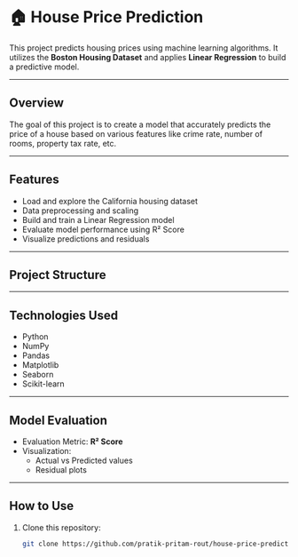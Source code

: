 # 🏠 House Price Prediction

This project predicts housing prices using machine learning algorithms. It utilizes the **Boston Housing Dataset** and applies **Linear Regression** to build a predictive model.

---

## Overview

The goal of this project is to create a model that accurately predicts the price of a house based on various features like crime rate, number of rooms, property tax rate, etc.

---

## Features

- Load and explore the California housing dataset
- Data preprocessing and scaling
- Build and train a Linear Regression model
- Evaluate model performance using R² Score
- Visualize predictions and residuals

---

## Project Structure


---

## Technologies Used

- Python
- NumPy
- Pandas
- Matplotlib
- Seaborn
- Scikit-learn

---

## Model Evaluation

- Evaluation Metric: **R² Score**
- Visualization:
  - Actual vs Predicted values
  - Residual plots

---

## How to Use

1. Clone this repository:
   ```bash
   git clone https://github.com/pratik-pritam-rout/house-price-prediction.git

